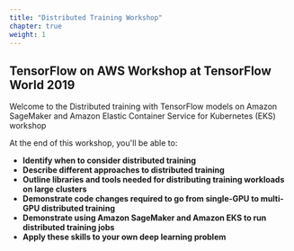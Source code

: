 ```yaml
---
title: "Distributed Training Workshop"
chapter: true
weight: 1
---
```


## TensorFlow on AWS Workshop at TensorFlow World 2019
<p style='text-align: left;'>
Welcome to the Distributed training with TensorFlow models on Amazon SageMaker and Amazon Elastic Container Service for Kubernetes (EKS) workshop

At the end of this workshop, you'll be able to:
</p>

* **Identify when to consider distributed training**
* **Describe different approaches to distributed training**
* **Outline libraries and tools needed for distributing training workloads on large clusters**
* **Demonstrate code changes required to go from single-GPU to multi-GPU distributed training**
* **Demonstrate using Amazon SageMaker and Amazon EKS to run distributed training jobs**
* **Apply these skills to your own deep learning problem**
